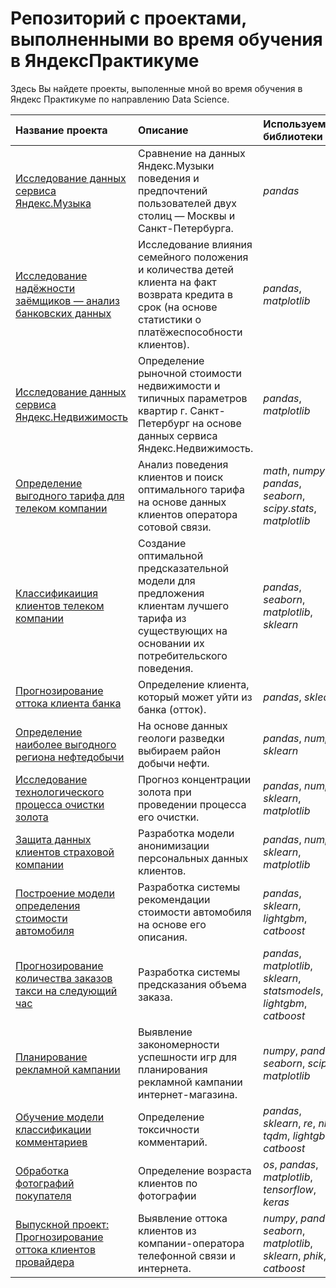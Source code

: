 
# Репозиторий с проектами, выполненными во время обучения в ЯндексПрактикуме

Здесь Вы найдете проекты, выполенные мной во время обучения в Яндекс Практикуме по направлению Data Science.

| Название проекта | Описание | Используемые библиотеки | 
| :---------------------- | :---------------------- | :---------------------- |
| [Исследование данных сервиса Яндекс.Музыка]() | Сравнение на данных Яндекс.Музыки поведения и предпочтений пользователей двух столиц — Москвы и Санкт-Петербурга.| *pandas* |
|[Исследование надёжности заёмщиков — анализ банковских данных]() | Исследование влияния семейного положения и количества детей клиента на факт возврата кредита в срок (на основе статистики о платёжеспособности клиентов). | *pandas*, *matplotlib* |
| [Исследование данных сервиса Яндекс.Недвижимость]() | Определение рыночной стоимости недвижимости и типичных параметров квартир г. Санкт-Петербург на основе данных сервиса Яндекс.Недвижимость. | *pandas*, *matplotlib* |
| [Определение выгодного тарифа для телеком компании]() | Анализ поведения клиентов и поиск оптимального тарифа на основе данных клиентов оператора сотовой связи. | *math*, *numpy*, *pandas*, *seaborn*, *scipy.stats*, *matplotlib* |
| [Классификаиция клиентов телеком компании]() | Создание оптимальной предсказательной модели для предложения клиентам лучшего тарифа из существующих на основании их потребительского поведения. | *pandas*, *seaborn*, *matplotlib*, *sklearn* |
| [Прогнозирование оттока клиента банка]() | Определение клиента, который может уйти из банка (отток). | *pandas*, *sklearn* |
| [Определение наиболее выгодного региона нефтедобычи]() | На основе данных геологи разведки выбираем район добычи нефти. | *pandas*, *numpy*, *sklearn* |
| [Исследование технологического процесса очистки золота]() | Прогноз концентрации золота при проведении процесса его очистки. | *pandas*, *numpy*, *sklearn*, *matplotlib* |
| [Защита данных клиентов страховой компании]() | Разработка модели анонимизации персональных данных клиентов. | *pandas*, *numpy*, *sklearn*, *matplotlib* |
| [Построение модели определения стоимости автомобиля]() | Разработка системы рекомендации стоимости автомобиля на основе его описания. | *pandas*, *sklearn*, *lightgbm*, *catboost* |
| [Прогнозирование количества заказов такси на следующий час]() | Разработка системы предсказания объема заказа. | *pandas*, *matplotlib*, *sklearn*, *statsmodels*, *lightgbm*, *catboost* |
| [Планирование рекламной кампании]() | Выявление закономерности успешности игр для планирования рекламной кампании интернет-магазина. | *numpy*, *pandas*, *seaborn*, *scipy*, *matplotlib* |
| [Обучение модели классификации комментариев]() | Определение токсичности комментарий. | *pandas*, *sklearn*, *re*, *nltk*, *tqdm*, *lightgbm*, *catboost* |
| [Обработка фотографий покупателя]() | Определение возраста клиентов по фотографии | *os*, *pandas*, *matplotlib*, *tensorflow*, *keras* |
| [Выпускной проект: Прогнозирование оттока клиентов провайдера]() | Выявление оттока клиентов из компании-оператора телефонной связи и интернета. | *numpy*, *pandas*, *seaborn*, *matplotlib*, *sklearn*, *phik*, *catboost* |